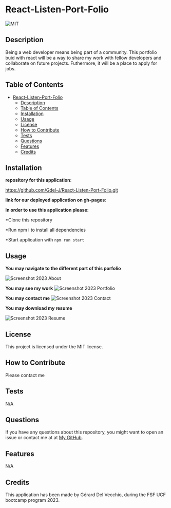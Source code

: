 # React-Listen-Port-Folio


![MIT](https://img.shields.io/badge/license-MIT-green)


## Description

Being a web developer means being part of a community. This portfolio buid with react will be a  way to share my work with fellow developers and collaborate on future projects. Futhermore, it will be a place  to  apply for jobs.



## Table of Contents 
 
- [React-Listen-Port-Folio](#react-listen-port-folio)
  - [Description](#description)
  - [Table of Contents](#table-of-contents)
  - [Installation](#installation)
  - [Usage](#usage)
  - [License](#license)
  - [How to Contribute](#how-to-contribute)
  - [Tests](#tests)
  - [Questions](#questions)
  - [Features](#features)
  - [Credits](#credits)



## Installation


**repository for this application**:

https://github.com/Gdel-J/React-Listen-Port-Folio.git


**link for our deployed application on gh-pages**:








**In order to use this application please:**


 
*Clone this repository 

*Run npm i to install all dependencies

*Start application with `npm run start`




## Usage



**You may navigate to the different part of this porfolio**  

![Screenshot 2023 About](https://github.com/Gdel-J/React-Listen-Port-Folio/assets/120201085/794fc217-019e-4fdd-8bb7-b0893cf28754)

**You may see my work**
![Screenshot 2023 Portfolio](https://github.com/Gdel-J/React-Listen-Port-Folio/assets/120201085/429ceb0d-95bc-4232-b7f8-89efc320a5f8)

**You may contact me**
![Screenshot 2023 Contact](https://github.com/Gdel-J/React-Listen-Port-Folio/assets/120201085/a748c8c8-df5b-4671-a46b-b53eb14f8f1c)

**You may download my resume**

![Screenshot 2023 Resume](https://github.com/Gdel-J/React-Listen-Port-Folio/assets/120201085/9ae867f5-2f59-4d4e-9b31-579fcc24f898)



## License

This project is licensed under the MIT license.

## How to Contribute

Please contact me

## Tests

N/A

## Questions

If you have any questions about this repository, you might want to open an issue or contact me  at 
 at [My GitHub](https://github.com/Gdel-J).

## Features

N/A


## Credits

This application has been made by Gérard Del Vecchio, during the FSF UCF bootcamp program 2023.